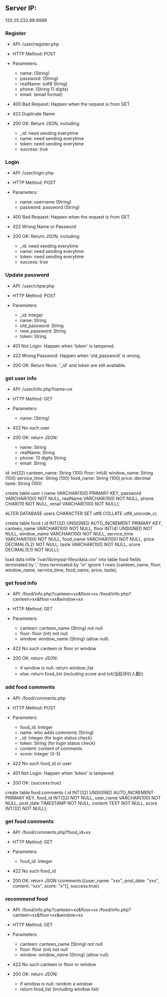 ## Server IP:
120.25.232.98:9999

### Register

* API: /user/register.php
* HTTP Method: POST
* Parameters:
	* name: (String)
	* password: (String)
	* realName: (utf8 String)
	* phone: (String 11 digits)
	* email: (email format)

* 400 Bad Request: Happen when the request is from GET.

* 422 Duplicate Name

* 200 OK: Return JSON, including:
  	* _id: need sending everytime
  	* name: need sending everytime 
  	* token: need sending everytime
  	* success: true

### Login

* API: /user/login.php
* HTTP Method: POST
* Parameters:
	* name: username (String)
	* password: password (String)

* 400 Bad Request: Happen when the request is from GET.

* 422 Wrong Name or Password

* 200 OK: Return JSON, including:
  	* _id: need sending everytime
  	* name: need sending everytime 
  	* token: need sending everytime
  	* success: true



### Update password

* API: /user/chpw.php
* HTTP Method: POST
* Parameters:
	* _id: Integer
	* name: String
	* old_password: String
	* new_password: String
	* token: String

* 401 Not Login: Happen when 'token' is tampered.

* 422 Wrong Password: Happen when 'old_password' is wrong.

* 200 OK: Return None. '_id' and token are still available.




### get user info

* API: /user/info.php?name=xx
* HTTP Method: GET
* Parameters:
	* name: (String)

* 422 No such user

* 200 OK: return JSON:
	* name: String
	* realName: String
	* phone: 13 digits String
	* email: String



id: int(32)
canteen_name: String (100)
floor: int(4)
window_name: String (100)
service_time: String (100)
food_name: String (100)
price: decimal
taste: String (100)


create table user (
name VARCHAR(100) PRIMARY KEY,
password VARCHAR(100) NOT NULL,
realName VARCHAR(100) NOT NULL,
phone CHAR(11) NOT NULL,
email VARCHAR(100) NOT NULL);

ALTER DATABASE users CHARACTER SET utf8 COLLATE utf8_unicode_ci;

create table food (
id INT(32) UNSIGNED AUTO_INCREMENT PRIMARY KEY,
canteen_name VARCHAR(100) NOT NULL,
floor INT(4) UNSIGNED NOT NULL,
window_name VARCHAR(100) NOT NULL,
service_time VARCHAR(100) NOT NULL,
food_name VARCHAR(100) NOT NULL,
price DECIMAL(5,2) NOT NULL,
taste VARCHAR(100) NOT NULL,
score DECIMAL(5,1) NOT NULL);


load data infile '/var/lib/mysql-files/data.csv'
into table food
fields terminated by ','
lines terminated by '\n'
ignore 1 rows
(canteen_name, floor, window_name, service_time, food_name, price, taste);

### get food info

* API: /food/info.php?canteen=xx&floor=xx
	   /food/info.php?canteen=xx&floor=xx&window=xx
* HTTP Method: GET
* Parameters:
	* canteen: canteen_name (String) not null
	* floor: floor (int) not null
	* window: window_name (String) (allow null)

* 422 No such canteen or floor or window

* 200 OK: return JSON:
	* if window is null: return window_list
	* else: return food_list (including score and tot(当前评价人数))


### add food comments

* API: /food/comments.php
	   
* HTTP Method: POST
* Parameters:
	* food_id: Integer
	* name: who adds comments (String)
	* _id: Integer (for login status check)
	* token: String (for login status check)
	* content: content of comments
	* score: Integer (0-5)


* 422 No such food_id or user

* 401 Not Login: Happen when 'token' is tampered.

* 200 OK:
	{success:true}


create table food.comments (
id INT(32) UNSIGNED AUTO_INCREMENT PRIMARY KEY,
food_id INT(32) NOT NULL,
user_name VARCHAR(100) NOT NULL,
post_date TIMESTAMP NOT NULL,
content TEXT NOT NULL,
score INT(32) NOT NULL);


### get food comments

* API: /food/comments.php?food_id=xx
	   
* HTTP Method: GET
* Parameters:
	* food_id: Integer


* 422 No such food_id

* 200 OK: return JSON
	{comments:[{user_name: "xxx", post_date: "xxx", content: "xxx", score: "x"}], success:true}



### recommend food

* API: /food/info.php?canteen=xx&floor=xx
	   /food/info.php?canteen=xx&floor=xx&window=xx
* HTTP Method: GET
* Parameters:
	* canteen: canteen_name (String) not null
	* floor: floor (int) not null
	* window: window_name (String) (allow null)

* 422 No such canteen or floor or window

* 200 OK: return JSON:
	* if window is null: random a window
	* return food_list (including window list)